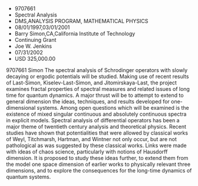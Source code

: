 
* 9707661
* Spectral Analysis
* DMS,ANALYSIS PROGRAM, MATHEMATICAL PHYSICS
* 08/01/1997,03/01/2001
* Barry Simon,CA,California Institute of Technology
* Continuing Grant
* Joe W. Jenkins
* 07/31/2002
* USD 325,000.00

9707661 Simon The spectral analysis of Schrodinger operators with slowly
decaying or ergodic potentials will be studied. Making use of recent results of
Last-Simon, Kiselev-Last-Simon, and Jitomirskaya-Last, the project examines
fractal properties of spectral measures and related issues of long time for
quantum dynamics. A major thrust will be to attempt to extend to general
dimension the ideas, techniques, and results developed for one-dimensional
systems. Among open questions which will be examined is the existence of mixed
singular continuous and absolutely continuous spectra in explicit models.
Spectral analysis of differential operators has been a major theme of twentieth
century analysis and theoretical physics. Recent studies have shown that
potentialities that were allowed by classical works of Weyl, Titchmarsh,
Hartman, and Wintner not only occur, but are not pathological as was suggested
by these classical works. Links were made with ideas of chaos science,
particularly with notions of Hausdorff dimension. It is proposed to study these
ideas further, to extend them from the model one space dimension of earlier
works to physically relevant three dimensions, and to explore the consequences
for the long-time dynamics of quantum systems.
